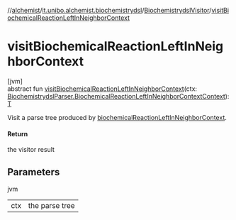 //[alchemist](../../../index.md)/[it.unibo.alchemist.biochemistrydsl](../index.md)/[BiochemistrydslVisitor](index.md)/[visitBiochemicalReactionLeftInNeighborContext](visit-biochemical-reaction-left-in-neighbor-context.md)

# visitBiochemicalReactionLeftInNeighborContext

[jvm]\
abstract fun [visitBiochemicalReactionLeftInNeighborContext](visit-biochemical-reaction-left-in-neighbor-context.md)(ctx: [BiochemistrydslParser.BiochemicalReactionLeftInNeighborContextContext](../-biochemistrydsl-parser/-biochemical-reaction-left-in-neighbor-context-context/index.md)): [T](../../it.unibo.alchemist.model.implementations.conditions/-neighborhood-present/index.md)

Visit a parse tree produced by [biochemicalReactionLeftInNeighborContext](../-biochemistrydsl-parser/biochemical-reaction-left-in-neighbor-context.md).

#### Return

the visitor result

## Parameters

jvm

| | |
|---|---|
| ctx | the parse tree |
